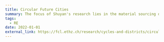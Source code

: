 ```yaml
---
title: Circular Future Cities
summary: The focus of Shuyan's research lies in the material sourcing description for digitally-​enabled circular economy, which aims to develop a systems approach for informing the design of sustainable housing with circular material flows in urban areas. 
tags:
  - RE
date: 2022-01-01
external_link: https://fcl.ethz.ch/research/cycles-and-districts/circular-future-cities.html
---
```

